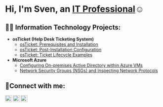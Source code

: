 <h1>Hi, I'm Sven, an <a href="https://www.linkedin.com/in/sven-domingos-413397181/">IT Professional</a>☺</h1>

<h2>👨‍💻 Information Technology Projects:</h2>

- <b>osTicket (Help Desk Ticketing System)</b>
  - [osTicket: Prerequisites and Installation](https://github.com/tsiensesvendomingos/osticket-prereqs)
  - [osTicket: Post-Installation Configuration](https://github.com/tsiensesvendomingos/post-install-config)
  - [osTicket: Ticket Lifecycle Examples](https://github.com/tsiensesvendomingos/ticket-lifecycle)
- <b>Microsoft Azure</b>
  - [Configuring On-premises Active Directory within Azure VMs](https://github.com/tsiensesvendomingos/configure-ad)
  - [Network Security Groups (NSGs) and Inspecting Network Protocols](https://github.com/tsiensesvendomingos/azure-network-protocols)

<h2>🤳Connect with me:</h2>

[<img align="left" alt="Josh | Twitter" width="22px" src="https://cdn.jsdelivr.net/npm/simple-icons@v3/icons/twitter.svg" />][twitter]
[<img align="left" alt="Josh | LinkedIn" width="22px" src="https://cdn.jsdelivr.net/npm/simple-icons@v3/icons/linkedin.svg" />][linkedin]
[<img align="left" alt="Josh | Instagram" width="22px" src="https://cdn.jsdelivr.net/npm/simple-icons@v3/icons/instagram.svg" />][instagram]

[twitter]: https://twitter.com/Josh
[instagram]: https://www.instagram.com/Josh
[linkedin]: https://linkedin.com/in/Josh
